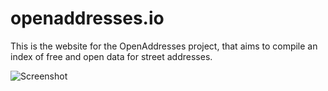 openaddresses.io
================

This is the website for the OpenAddresses project, that aims to compile an index of
free and open data for street addresses.

![Screenshot](http://i.imgur.com/25NRPyV.jpg)
